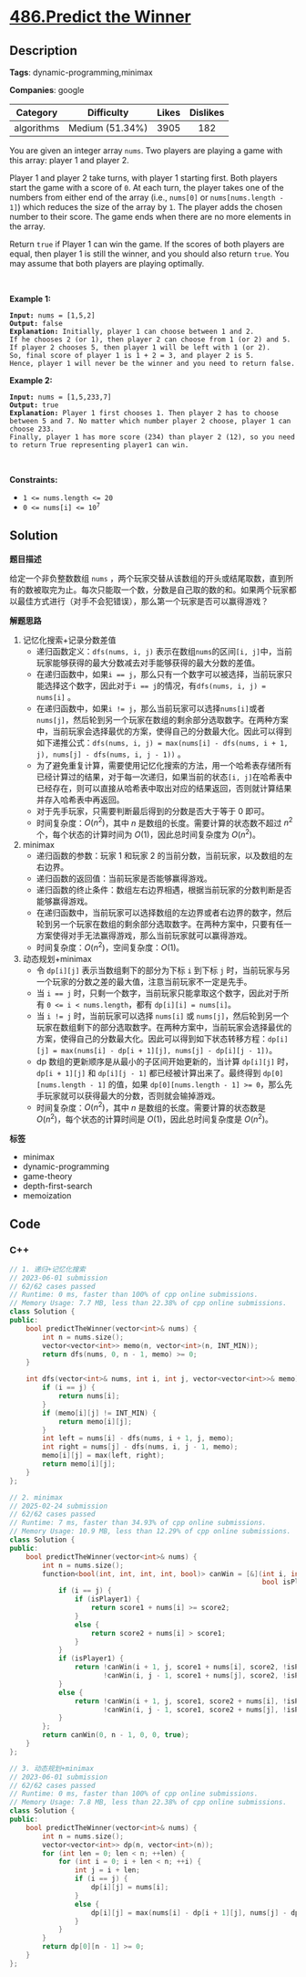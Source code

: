 # [486.Predict the Winner](https://leetcode.com/problems/predict-the-winner/description/)

## Description

**Tags**: dynamic-programming,minimax

**Companies**: google

|  Category  |   Difficulty    | Likes | Dislikes |
| :--------: | :-------------: | :---: | :------: |
| algorithms | Medium (51.34%) | 3905  |   182    |

<p>You are given an integer array <code>nums</code>. Two players are playing a game with this array: player 1 and player 2.</p>
<p>Player 1 and player 2 take turns, with player 1 starting first. Both players start the game with a score of <code>0</code>. At each turn, the player takes one of the numbers from either end of the array (i.e., <code>nums[0]</code> or <code>nums[nums.length - 1]</code>) which reduces the size of the array by <code>1</code>. The player adds the chosen number to their score. The game ends when there are no more elements in the array.</p>
<p>Return <code>true</code> if Player 1 can win the game. If the scores of both players are equal, then player 1 is still the winner, and you should also return <code>true</code>. You may assume that both players are playing optimally.</p>
<p>&nbsp;</p>
<p><strong class="example">Example 1:</strong></p>
<pre><code><strong>Input:</strong> nums = [1,5,2]
<strong>Output:</strong> false
<strong>Explanation:</strong> Initially, player 1 can choose between 1 and 2.
If he chooses 2 (or 1), then player 2 can choose from 1 (or 2) and 5. If player 2 chooses 5, then player 1 will be left with 1 (or 2).
So, final score of player 1 is 1 + 2 = 3, and player 2 is 5.
Hence, player 1 will never be the winner and you need to return false.</code></pre>
<p><strong class="example">Example 2:</strong></p>
<pre><code><strong>Input:</strong> nums = [1,5,233,7]
<strong>Output:</strong> true
<strong>Explanation:</strong> Player 1 first chooses 1. Then player 2 has to choose between 5 and 7. No matter which number player 2 choose, player 1 can choose 233.
Finally, player 1 has more score (234) than player 2 (12), so you need to return True representing player1 can win.</code></pre>
<p>&nbsp;</p>
<p><strong>Constraints:</strong></p>
<ul>
  <li><code>1 &lt;= nums.length &lt;= 20</code></li>
  <li><code>0 &lt;= nums[i] &lt;= 10<sup>7</sup></code></li>
</ul>

## Solution

**题目描述**

给定一个非负整数数组 `nums` ，两个玩家交替从该数组的开头或结尾取数，直到所有的数被取完为止。每次只能取一个数，分数是自己取的数的和。如果两个玩家都以最佳方式进行（对手不会犯错误），那么第一个玩家是否可以赢得游戏？

**解题思路**

1. 记忆化搜索+记录分数差值
   - 递归函数定义：`dfs(nums, i, j)` 表示在数组`nums`的区间`[i, j]`中，当前玩家能够获得的最大分数减去对手能够获得的最大分数的差值。
   - 在递归函数中，如果`i == j`，那么只有一个数字可以被选择，当前玩家只能选择这个数字，因此对于`i == j`的情况，有`dfs(nums, i, j) = nums[i]` 。
   - 在递归函数中，如果`i != j`，那么当前玩家可以选择`nums[i]`或者`nums[j]`，然后轮到另一个玩家在数组的剩余部分选取数字。在两种方案中，当前玩家会选择最优的方案，使得自己的分数最大化。因此可以得到如下递推公式：`dfs(nums, i, j) = max(nums[i] - dfs(nums, i + 1, j), nums[j] - dfs(nums, i, j - 1))` 。
   - 为了避免重复计算，需要使用记忆化搜索的方法，用一个哈希表存储所有已经计算过的结果，对于每一次递归，如果当前的状态`[i, j]`在哈希表中已经存在，则可以直接从哈希表中取出对应的结果返回，否则就计算结果并存入哈希表中再返回。
   - 对于先手玩家，只需要判断最后得到的分数是否大于等于 0 即可。
   - 时间复杂度：$O(n^2)$，其中 $n$ 是数组的长度。需要计算的状态数不超过 $n^2$ 个，每个状态的计算时间为 $O(1)$，因此总时间复杂度为 $O(n^2)$。
2. minimax
   - 递归函数的参数：玩家 1 和玩家 2 的当前分数，当前玩家，以及数组的左右边界。
   - 递归函数的返回值：当前玩家是否能够赢得游戏。
   - 递归函数的终止条件：数组左右边界相遇，根据当前玩家的分数判断是否能够赢得游戏。
   - 在递归函数中，当前玩家可以选择数组的左边界或者右边界的数字，然后轮到另一个玩家在数组的剩余部分选取数字。在两种方案中，只要有任一方案使得对手无法赢得游戏，那么当前玩家就可以赢得游戏。
   - 时间复杂度：$O(n^2)$，空间复杂度：$O(1)$。
3. 动态规划+minimax
   - 令 `dp[i][j]` 表示当数组剩下的部分为下标 `i` 到下标 `j` 时，当前玩家与另一个玩家的分数之差的最大值，注意当前玩家不一定是先手。
   - 当 `i == j` 时，只剩一个数字，当前玩家只能拿取这个数字，因此对于所有 `0 <= i < nums.length`，都有 `dp[i][i] = nums[i]`。
   - 当 `i != j` 时，当前玩家可以选择 `nums[i]` 或 `nums[j]`，然后轮到另一个玩家在数组剩下的部分选取数字。在两种方案中，当前玩家会选择最优的方案，使得自己的分数最大化。因此可以得到如下状态转移方程：`dp[i][j] = max(nums[i] - dp[i + 1][j], nums[j] - dp[i][j - 1])`。
   - dp 数组的更新顺序是从最小的子区间开始更新的，当计算 `dp[i][j]` 时， `dp[i + 1][j]` 和 `dp[i][j - 1]` 都已经被计算出来了。最终得到 `dp[0][nums.length - 1]` 的值，如果 `dp[0][nums.length - 1] >= 0`，那么先手玩家就可以获得最大的分数，否则就会输掉游戏。
   - 时间复杂度：$O(n^2)$，其中 $n$ 是数组的长度。需要计算的状态数是 $O(n^2)$，每个状态的计算时间是 $O(1)$，因此总时间复杂度是 $O(n^2)$。

**标签**

- minimax
- dynamic-programming
- game-theory
- depth-first-search
- memoization

<!-- code start -->
## Code

### C++

```cpp
// 1. 递归+记忆化搜索
// 2023-06-01 submission
// 62/62 cases passed
// Runtime: 0 ms, faster than 100% of cpp online submissions.
// Memory Usage: 7.7 MB, less than 22.38% of cpp online submissions.
class Solution {
public:
    bool predictTheWinner(vector<int>& nums) {
        int n = nums.size();
        vector<vector<int>> memo(n, vector<int>(n, INT_MIN));
        return dfs(nums, 0, n - 1, memo) >= 0;
    }

    int dfs(vector<int>& nums, int i, int j, vector<vector<int>>& memo) {
        if (i == j) {
            return nums[i];
        }
        if (memo[i][j] != INT_MIN) {
            return memo[i][j];
        }
        int left = nums[i] - dfs(nums, i + 1, j, memo);
        int right = nums[j] - dfs(nums, i, j - 1, memo);
        memo[i][j] = max(left, right);
        return memo[i][j];
    }
};
```

```cpp
// 2. minimax
// 2025-02-24 submission
// 62/62 cases passed
// Runtime: 7 ms, faster than 34.93% of cpp online submissions.
// Memory Usage: 10.9 MB, less than 12.29% of cpp online submissions.
class Solution {
public:
    bool predictTheWinner(vector<int>& nums) {
        int n = nums.size();
        function<bool(int, int, int, int, bool)> canWin = [&](int i, int j, int score1, int score2,
                                                              bool isPlayer1) {
            if (i == j) {
                if (isPlayer1) {
                    return score1 + nums[i] >= score2;
                }
                else {
                    return score2 + nums[i] > score1;
                }
            }
            if (isPlayer1) {
                return !canWin(i + 1, j, score1 + nums[i], score2, !isPlayer1) ||
                       !canWin(i, j - 1, score1 + nums[j], score2, !isPlayer1);
            }
            else {
                return !canWin(i + 1, j, score1, score2 + nums[i], !isPlayer1) ||
                       !canWin(i, j - 1, score1, score2 + nums[j], !isPlayer1);
            }
        };
        return canWin(0, n - 1, 0, 0, true);
    }
};
```

```cpp
// 3. 动态规划+minimax
// 2023-06-01 submission
// 62/62 cases passed
// Runtime: 0 ms, faster than 100% of cpp online submissions.
// Memory Usage: 7.8 MB, less than 22.38% of cpp online submissions.
class Solution {
public:
    bool predictTheWinner(vector<int>& nums) {
        int n = nums.size();
        vector<vector<int>> dp(n, vector<int>(n));
        for (int len = 0; len < n; ++len) {
            for (int i = 0; i + len < n; ++i) {
                int j = i + len;
                if (i == j) {
                    dp[i][j] = nums[i];
                }
                else {
                    dp[i][j] = max(nums[i] - dp[i + 1][j], nums[j] - dp[i][j - 1]);
                }
            }
        }
        return dp[0][n - 1] >= 0;
    }
};
```

<!-- code end -->

